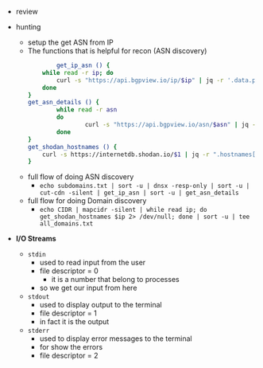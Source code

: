 - review
- hunting
	- setup the get ASN from IP
	- The functions that is helpful for recon (ASN discovery)
		```bash
				get_ip_asn () {
		    while read -r ip; do
		        curl -s "https://api.bgpview.io/ip/$ip" | jq -r '.data.prefixes[].asn.asn' | sort -u
		    done
		}
		get_asn_details () {
		        while read -r asn
		        do
		                curl -s "https://api.bgpview.io/asn/$asn" | jq -r '.data | {asn, name, description_full, email_contacts}'
		        done
		}
		get_shodan_hostnames () {
	        curl -s https://internetdb.shodan.io/$1 | jq -r ".hostnames[]"
		}
		```
	- full flow of doing ASN discovery
		- `echo subdomains.txt | sort -u | dnsx -resp-only | sort -u | cut-cdn -silent | get_ip_asn | sort -u | get_asn_details`
	- full flow for doing Domain discovery
		- `echo CIDR | mapcidr -silent | while read ip; do get_shodan_hostnames $ip 2> /dev/null; done | sort -u | tee all_domains.txt`


- **I/O Streams**
    - `stdin`
        - used to read input from the user
        - file descriptor = 0
            - it is a number that belong to processes
        - so we get our input from here
    - `stdout`
        - used to display output to the terminal
        - file descriptor = 1
        - in fact it is the output
    - `stderr`
        - used to display error messages to the terminal
        - for show the errors
        - file descriptor = 2